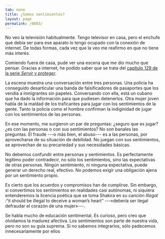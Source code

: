 ```yaml
---
tab: none
title: ¿Somos sentimientos?
layout: page
permalink: /0003/
---
```


No veo la televisión habitualmente. Tengo televisor en casa, pero el enchufe que debía ser para ese aparato lo tengo ocupado con la conexión de internet. De todas formas, cada vez que la veo me reafirmo en que no tiene más interés.

Comiendo fuera de casa, pude ver una escena que me dio mucho que pensar. Gracias a internet, he podido saber que se trata del [capítulo 129 de la serie _Servir y proteger_](http://www.rtve.es/alacarta/videos/servir-y-proteger/servir-proteger-capitulo-129/4286402/).

La escena muestra una conversación entre tres personas. Una policía ha conseguido desarticular una banda de falsificadores de pasaportes que los vendía a inmigrantes sin papeles. Conversando con ella, está un cubano que ha dado la información para que pudiesen detenerlos. Otra mujer joven habla de la maldad de los traficantes para jugar con los sentimientos de la gente. Tanto la policía como el hombre confirman la indiginidad de jugar con los sentimientos de las personas.

En ese momento, me surgieron un par de preguntas: ¿seguro que es jugar? ¿es con las personas o con sus sentimientos? No son banales las preguntas. El fraude ---o más bien, el abuso--- es a las personas, por aprovecharse de su situación de debilidad. No juegan con sus sentimientos, se aprovechan de su precariedad y sus necesidades básicas.

No debemos confundir entre personas y sentimientos. Es perfectamente legítimo poder contradecir, no sólo los sentimientos, sino las expectativas de otras personas. Ningún sentimiento, ni ninguna expectativa, puede generar un derecho real, efectivo. No podemos exigir una obligación ajena por un sentimiento propio.

Es cierto que los acuerdos y compromisos han de cumplirse. Sin embargo, si convertimos los sentimientos en realidades casi autónomas, ni siquiera entenderemos la licencia poética que se toma Shakira en su canción _Illegal_ :“it should be illegal to deceive a woman’s heart” ---«debería ser ilegal defraudar el corazón de una mujer»---.

Se habla mucho de educación sentimental. Es curioso, pero creo que olvidamos la madurez afectiva. Los sentimientos son parte de nuestra vida, pero no son su guía suprema. Si no sabemos integrarlos, sólo padecemos innecesariamente por ellos
